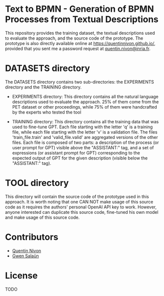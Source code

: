 Text to BPMN - Generation of BPMN Processes from Textual Descriptions
============================================================================================

This repository provides the training dataset, the textual descriptions used to
evaluate the approach, and the source code of the prototype.
The prototype is also directly available online at <https://quentinnivon.github.io/>,
provided that you sent me a password request at [quentin.nivon@inria.fr](mailto:quentin.nivon@inria.fr).

DATASETS directory
============================================================================================
The DATASETS directory contains two sub-directories: the EXPERIMENTS directory and the
TRAINING directory.

* EXPERIMENTS directory: This directory contains all the natural language descriptions used to evaluate the approach.
25% of them come from the PET dataset or other proceedings, while 75% of them were handcrafted by the experts who tested the tool

* TRAINING directory: This directory contains all the training data that was used to fine-tune GPT.
Each file starting with the letter 'q' is a training file, while each file starting with the letter 'v' is a validation file.
The files 'train_file.train' and 'valid_file.valid' are aggregated versions of the other files.
Each file is composed of two parts: a description of the process (or user prompt for GPT) visible above the "ASSISTANT:" tag, and a set of expressions (or assistant prompt for GPT) corresponding to the expected output of GPT for the given description (visible below the "ASSISTANT:" tag). 

TOOL directory
============================================================================================
This directory will contain the source code of the prototype used in this approach.
It is worth noting that one CAN NOT make usage of this source code as it requires the authors' personal OpenAI API key to work.
However, anyone interested can duplicate this source code, fine-tuned his own model and make usage of this source code.

Contributors
============================================================================================

* [Quentin Nivon](https://quentinnivon.github.io/)
* [Gwen Salaün](http://convecs.inria.fr/people/Gwen.Salaun/) 

License
=============================
TODO
